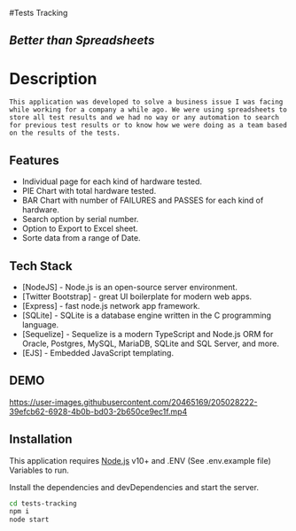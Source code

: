 #Tests Tracking

## _Better than Spreadsheets_

# Description
  	This application was developed to solve a business issue I was facing while working for a company a while ago. We were using spreadsheets to store all test results and we had no way or any automation to search for previous test results or to know how we were doing as a team based on the results of the tests.

## Features
  - Individual page for each kind of hardware tested.
  - PIE Chart with total hardware tested.
  - BAR Chart with number of FAILURES and PASSES for each kind of hardware.
  - Search option by serial number.
  - Option to Export to Excel sheet.
  - Sorte data from a range of Date.
  
## Tech Stack

- [NodeJS] - Node.js is an open-source server environment.
- [Twitter Bootstrap] - great UI boilerplate for modern web apps.
- [Express] - fast node.js network app framework.
- [SQLite] - SQLite is a database engine written in the C programming language.
- [Sequelize] - Sequelize is a modern TypeScript and Node.js ORM for Oracle, Postgres, MySQL, MariaDB, SQLite and SQL Server, and more.
- [EJS] - Embedded JavaScript templating.

## DEMO


https://user-images.githubusercontent.com/20465169/205028222-39efcb62-6928-4b0b-bd03-2b650ce9ec1f.mp4


## Installation

This application requires [Node.js](https://nodejs.org/) v10+ and .ENV (See .env.example file) Variables to run.

Install the dependencies and devDependencies and start the server.

```sh
cd tests-tracking
npm i
node start
```

